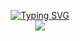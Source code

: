 <p align="center">
<a href="https://github.com/mockingtao">
    <img src="https://readme-typing-svg.demolab.com?font=Georgia&size=18&duration=2000&pause=100&multiline=true&width=500&height=80&lines=MaTao;Algorithm +Engineer+%7C+B.CS+%7C+SaaS;MLOps+%7C+Supply+Chain+%7c+CPFR+%7c+DTC" alt="Typing SVG" />
</a>
<br/>

<!-- <a href="https://github.com/mockingtao">
    <img src="https://github-readme-stats.vercel.app/api?username=mockingtao&show_icons=true&count_private=true&show_icons=true&hide_border=true&hide_title=true&card_width=300px&hide_rank=true&bg_color=00000000&theme=dracula">
</a> -->
<a href="https://github.com/mockingtao">
    <img src="https://github-stats-alpha.vercel.app/api?username=mockingtao&cc=22272e&tc=37BCF6&ic=fff&bc=0000">
</a>
</p>


<!--
**mockingtao/mockingtao** is a ✨ _special_ ✨ repository because its `README.md` (this file) appears on your GitHub profile.

Here are some ideas to get you started:

- 🔭 I’m currently working on ...
- 🌱 I’m currently learning ...
- 👯 I’m looking to collaborate on ...
- 🤔 I’m looking for help with ...
- 💬 Ask me about ...
- 📫 How to reach me: ...
- 😄 Pronouns: ...
- ⚡ Fun fact: ...
-->

